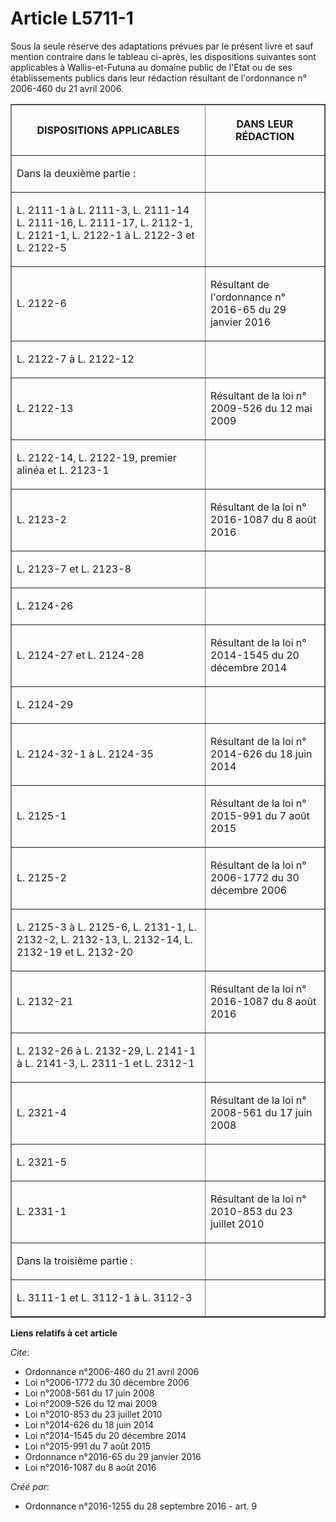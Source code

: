 # Article L5711-1

Sous la seule réserve des adaptations prévues par le présent livre et sauf mention contraire dans le tableau ci-après, les
dispositions suivantes sont applicables à Wallis-et-Futuna au domaine public de l'Etat ou de ses établissements publics dans
leur rédaction résultant de l'ordonnance n° 2006-460 du 21 avril 2006. 

<table border="1">
  <tbody>
    <tr>
      <th>

DISPOSITIONS APPLICABLES 

</th>
      <th>

DANS LEUR RÉDACTION 

</th>
    </tr>
    <tr>
      <td align="left">

Dans la deuxième partie : 

</td>
      <td align="left">
    </td></tr>
    <tr>
      <td>

L. 2111-1 à L. 2111-3, L. 2111-14 L. 2111-16, L. 2111-17, L. 2112-1, L. 2121-1, L. 2122-1 à L. 2122-3 et L. 2122-5 

</td>
      <td align="left">
    </td></tr>
    <tr>
      <td>

L. 2122-6 

</td>
      <td>

Résultant de l'ordonnance n° 2016-65 du 29 janvier 2016 

</td>
    </tr>
    <tr>
      <td>

L. 2122-7 à L. 2122-12 

</td>
      <td align="left">
    </td></tr>
    <tr>
      <td>

L. 2122-13 

</td>
      <td>

Résultant de la loi n° 2009-526 du 12 mai 2009 

</td>
    </tr>
    <tr>
      <td>

L. 2122-14, L. 2122-19, premier alinéa et L. 2123-1 

</td>
      <td align="left">
    </td></tr>
    <tr>
      <td>

L. 2123-2 

</td>
      <td>

Résultant de la loi n° 2016-1087 du 8 août 2016 

</td>
    </tr>
    <tr>
      <td>

L. 2123-7 et L. 2123-8 

</td>
      <td align="left">
    </td></tr>
    <tr>
      <td>

L. 2124-26 

</td>
      <td align="left">
    </td></tr>
    <tr>
      <td>

L. 2124-27 et L. 2124-28 

</td>
      <td>

Résultant de la loi n° 2014-1545 du 20 décembre 2014 

</td>
    </tr>
    <tr>
      <td>

L. 2124-29 

</td>
      <td align="left">
    </td></tr>
    <tr>
      <td>

L. 2124-32-1 à L. 2124-35 

</td>
      <td>

Résultant de la loi n° 2014-626 du 18 juin 2014 

</td>
    </tr>
    <tr>
      <td>

L. 2125-1 

</td>
      <td>

Résultant de la loi n° 2015-991 du 7 août 2015 

</td>
    </tr>
    <tr>
      <td>

L. 2125-2 

</td>
      <td>

Résultant de la loi n° 2006-1772 du 30 décembre 2006 

</td>
    </tr>
    <tr>
      <td>

L. 2125-3 à L. 2125-6, L. 2131-1, L. 2132-2, L. 2132-13, L. 2132-14, L. 2132-19 et L. 2132-20 

</td>
      <td align="left">
    </td></tr>
    <tr>
      <td>

L. 2132-21 

</td>
      <td>

Résultant de la loi n° 2016-1087 du 8 août 2016 

</td>
    </tr>
    <tr>
      <td>

L. 2132-26 à L. 2132-29, L. 2141-1 à L. 2141-3, L. 2311-1 et L. 2312-1 

</td>
      <td align="left">
    </td></tr>
    <tr>
      <td>

L. 2321-4 

</td>
      <td>

Résultant de la loi n° 2008-561 du 17 juin 2008 

</td>
    </tr>
    <tr>
      <td>

L. 2321-5 

</td>
      <td align="left">
    </td></tr>
    <tr>
      <td>

L. 2331-1 

</td>
      <td>

Résultant de la loi n° 2010-853 du 23 juillet 2010 

</td>
    </tr>
    <tr>
      <td align="left">

Dans la troisième partie : 

</td>
      <td align="left">
    </td></tr>
    <tr>
      <td>

L. 3111-1 et L. 3112-1 à L. 3112-3 

</td>
      <td align="left">
    </td></tr>
  </tbody>
</table>

**Liens relatifs à cet article**

_Cite_:

  - Ordonnance n°2006-460 du 21 avril 2006
  - Loi n°2006-1772 du 30 décembre 2006
  - Loi n°2008-561 du 17 juin 2008
  - Loi n°2009-526 du 12 mai 2009
  - Loi n°2010-853 du 23 juillet 2010
  - Loi n°2014-626 du 18 juin 2014
  - Loi n°2014-1545 du 20 décembre 2014
  - Loi n°2015-991 du 7 août 2015
  - Ordonnance n°2016-65 du 29 janvier 2016
  - Loi n°2016-1087 du 8 août 2016

_Créé par_:

  - Ordonnance n°2016-1255 du 28 septembre 2016 - art. 9
